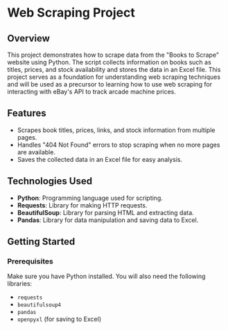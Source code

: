 # Web Scraping Project

## Overview

This project demonstrates how to scrape data from the "Books to Scrape" website using Python. The script collects information on books such as titles, prices, and stock availability and stores the data in an Excel file. This project serves as a foundation for understanding web scraping techniques and will be used as a precursor to learning how to use web scraping for interacting with eBay's API to track arcade machine prices.

## Features

- Scrapes book titles, prices, links, and stock information from multiple pages.
- Handles "404 Not Found" errors to stop scraping when no more pages are available.
- Saves the collected data in an Excel file for easy analysis.

## Technologies Used

- **Python**: Programming language used for scripting.
- **Requests**: Library for making HTTP requests.
- **BeautifulSoup**: Library for parsing HTML and extracting data.
- **Pandas**: Library for data manipulation and saving data to Excel.

## Getting Started

### Prerequisites

Make sure you have Python installed. You will also need the following libraries:

- `requests`
- `beautifulsoup4`
- `pandas`
- `openpyxl` (for saving to Excel)
